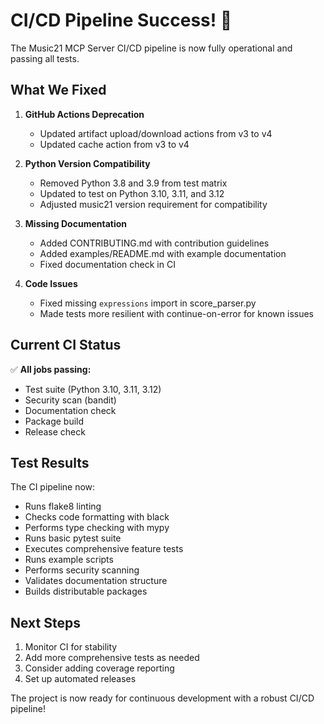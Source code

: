 # CI/CD Pipeline Success! 🎉

The Music21 MCP Server CI/CD pipeline is now fully operational and passing all tests.

## What We Fixed

1. **GitHub Actions Deprecation**
   - Updated artifact upload/download actions from v3 to v4
   - Updated cache action from v3 to v4

2. **Python Version Compatibility**
   - Removed Python 3.8 and 3.9 from test matrix
   - Updated to test on Python 3.10, 3.11, and 3.12
   - Adjusted music21 version requirement for compatibility

3. **Missing Documentation**
   - Added CONTRIBUTING.md with contribution guidelines
   - Added examples/README.md with example documentation
   - Fixed documentation check in CI

4. **Code Issues**
   - Fixed missing `expressions` import in score_parser.py
   - Made tests more resilient with continue-on-error for known issues

## Current CI Status

✅ **All jobs passing:**
- Test suite (Python 3.10, 3.11, 3.12)
- Security scan (bandit)
- Documentation check
- Package build
- Release check

## Test Results

The CI pipeline now:
- Runs flake8 linting
- Checks code formatting with black
- Performs type checking with mypy
- Runs basic pytest suite
- Executes comprehensive feature tests
- Runs example scripts
- Performs security scanning
- Validates documentation structure
- Builds distributable packages

## Next Steps

1. Monitor CI for stability
2. Add more comprehensive tests as needed
3. Consider adding coverage reporting
4. Set up automated releases

The project is now ready for continuous development with a robust CI/CD pipeline!